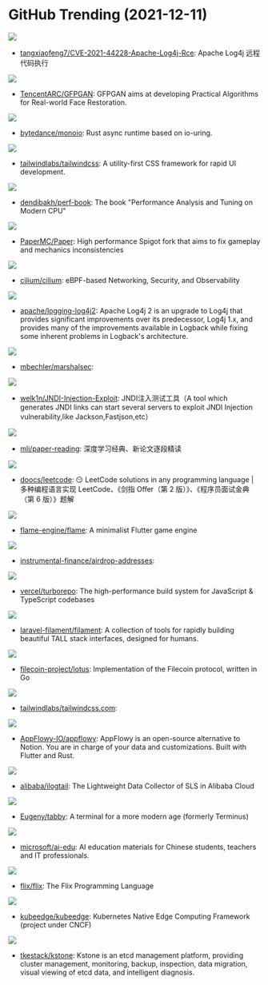 # GitHub Trending (2021-12-11)

![](https://img.shields.io/badge/Java-New%20487-green?style=flat-square&logo=appveyor)
- [tangxiaofeng7/CVE-2021-44228-Apache-Log4j-Rce](https://github.com/tangxiaofeng7/CVE-2021-44228-Apache-Log4j-Rce): Apache Log4j 远程代码执行

![](https://img.shields.io/badge/Python-New%20751-green?style=flat-square&logo=appveyor)
- [TencentARC/GFPGAN](https://github.com/TencentARC/GFPGAN): GFPGAN aims at developing Practical Algorithms for Real-world Face Restoration.

![](https://img.shields.io/badge/Rust-New%20131-green?style=flat-square&logo=appveyor)
- [bytedance/monoio](https://github.com/bytedance/monoio): Rust async runtime based on io-uring.

![](https://img.shields.io/badge/JavaScript-New%20132-green?style=flat-square&logo=appveyor)
- [tailwindlabs/tailwindcss](https://github.com/tailwindlabs/tailwindcss): A utility-first CSS framework for rapid UI development.

![](https://img.shields.io/badge/TeX-New%20117-green?style=flat-square&logo=appveyor)
- [dendibakh/perf-book](https://github.com/dendibakh/perf-book): The book "Performance Analysis and Tuning on Modern CPU"

![](https://img.shields.io/badge/Java-New%2032-green?style=flat-square&logo=appveyor)
- [PaperMC/Paper](https://github.com/PaperMC/Paper): High performance Spigot fork that aims to fix gameplay and mechanics inconsistencies

![](https://img.shields.io/badge/Go-New%2054-green?style=flat-square&logo=appveyor)
- [cilium/cilium](https://github.com/cilium/cilium): eBPF-based Networking, Security, and Observability

![](https://img.shields.io/badge/Java-New%2093-green?style=flat-square&logo=appveyor)
- [apache/logging-log4j2](https://github.com/apache/logging-log4j2): Apache Log4j 2 is an upgrade to Log4j that provides significant improvements over its predecessor, Log4j 1.x, and provides many of the improvements available in Logback while fixing some inherent problems in Logback's architecture.

![](https://img.shields.io/badge/Java-New%20152-green?style=flat-square&logo=appveyor)
- [mbechler/marshalsec](https://github.com/mbechler/marshalsec): 

![](https://img.shields.io/badge/Java-New%20144-green?style=flat-square&logo=appveyor)
- [welk1n/JNDI-Injection-Exploit](https://github.com/welk1n/JNDI-Injection-Exploit): JNDI注入测试工具（A tool which generates JNDI links can start several servers to exploit JNDI Injection vulnerability,like Jackson,Fastjson,etc）

![](https://img.shields.io/badge/none-New%2040-green?style=flat-square&logo=appveyor)
- [mli/paper-reading](https://github.com/mli/paper-reading): 深度学习经典、新论文逐段精读

![](https://img.shields.io/badge/Java-New%20169-green?style=flat-square&logo=appveyor)
- [doocs/leetcode](https://github.com/doocs/leetcode): 😏 LeetCode solutions in any programming language | 多种编程语言实现 LeetCode、《剑指 Offer（第 2 版）》、《程序员面试金典（第 6 版）》题解

![](https://img.shields.io/badge/Dart-New%2022-green?style=flat-square&logo=appveyor)
- [flame-engine/flame](https://github.com/flame-engine/flame): A minimalist Flutter game engine

![](https://img.shields.io/badge/none-New%204-green?style=flat-square&logo=appveyor)
- [instrumental-finance/airdrop-addresses](https://github.com/instrumental-finance/airdrop-addresses): 

![](https://img.shields.io/badge/Go-New%20642-green?style=flat-square&logo=appveyor)
- [vercel/turborepo](https://github.com/vercel/turborepo): The high-performance build system for JavaScript & TypeScript codebases

![](https://img.shields.io/badge/PHP-New%2081-green?style=flat-square&logo=appveyor)
- [laravel-filament/filament](https://github.com/laravel-filament/filament): A collection of tools for rapidly building beautiful TALL stack interfaces, designed for humans.

![](https://img.shields.io/badge/Go-New%205-green?style=flat-square&logo=appveyor)
- [filecoin-project/lotus](https://github.com/filecoin-project/lotus): Implementation of the Filecoin protocol, written in Go

![](https://img.shields.io/badge/JavaScript-New%2087-green?style=flat-square&logo=appveyor)
- [tailwindlabs/tailwindcss.com](https://github.com/tailwindlabs/tailwindcss.com): 

![](https://img.shields.io/badge/Rust-New%20137-green?style=flat-square&logo=appveyor)
- [AppFlowy-IO/appflowy](https://github.com/AppFlowy-IO/appflowy): AppFlowy is an open-source alternative to Notion. You are in charge of your data and customizations. Built with Flutter and Rust.

![](https://img.shields.io/badge/Go-New%207-green?style=flat-square&logo=appveyor)
- [alibaba/ilogtail](https://github.com/alibaba/ilogtail): The Lightweight Data Collector of SLS in Alibaba Cloud

![](https://img.shields.io/badge/TypeScript-New%20252-green?style=flat-square&logo=appveyor)
- [Eugeny/tabby](https://github.com/Eugeny/tabby): A terminal for a more modern age (formerly Terminus)

![](https://img.shields.io/badge/HTML-New%20105-green?style=flat-square&logo=appveyor)
- [microsoft/ai-edu](https://github.com/microsoft/ai-edu): AI education materials for Chinese students, teachers and IT professionals.

![](https://img.shields.io/badge/Scala-New%2024-green?style=flat-square&logo=appveyor)
- [flix/flix](https://github.com/flix/flix): The Flix Programming Language

![](https://img.shields.io/badge/Go-New%2015-green?style=flat-square&logo=appveyor)
- [kubeedge/kubeedge](https://github.com/kubeedge/kubeedge): Kubernetes Native Edge Computing Framework (project under CNCF)

![](https://img.shields.io/badge/Go-New%2035-green?style=flat-square&logo=appveyor)
- [tkestack/kstone](https://github.com/tkestack/kstone): Kstone is an etcd management platform, providing cluster management, monitoring, backup, inspection, data migration, visual viewing of etcd data, and intelligent diagnosis.

